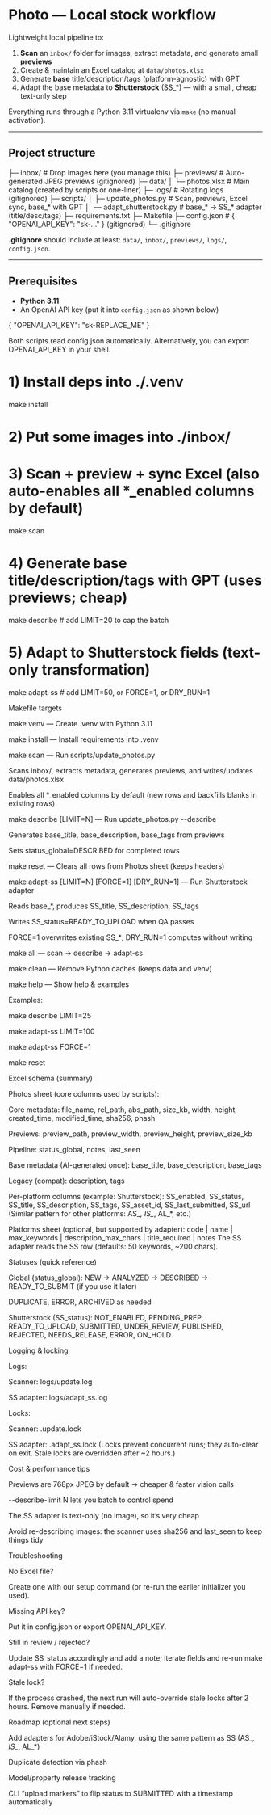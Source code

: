 # Photo — Local stock workflow

Lightweight local pipeline to:
1) **Scan** an `inbox/` folder for images, extract metadata, and generate small **previews**  
2) Create & maintain an Excel catalog at `data/photos.xlsx`  
3) Generate **base** title/description/tags (platform-agnostic) with GPT  
4) Adapt the base metadata to **Shutterstock** (SS_*) — with a small, cheap text-only step

Everything runs through a Python 3.11 virtualenv via `make` (no manual activation).

---

## Project structure

├─ inbox/ # Drop images here (you manage this)
├─ previews/ # Auto-generated JPEG previews (gitignored)
├─ data/
│ └─ photos.xlsx # Main catalog (created by scripts or one-liner)
├─ logs/ # Rotating logs (gitignored)
├─ scripts/
│ ├─ update_photos.py # Scan, previews, Excel sync, base_* with GPT
│ └─ adapt_shutterstock.py # base_* -> SS_* adapter (title/desc/tags)
├─ requirements.txt
├─ Makefile
├─ config.json # { "OPENAI_API_KEY": "sk-..." } (gitignored)
└─ .gitignore



**.gitignore** should include at least: `data/`, `inbox/`, `previews/`, `logs/`, `config.json`.

---

## Prerequisites

- **Python 3.11**
- An OpenAI API key (put it into `config.json` as shown below)

{
  "OPENAI_API_KEY": "sk-REPLACE_ME"
}


Both scripts read config.json automatically. Alternatively, you can export OPENAI_API_KEY in your shell.

# 1) Install deps into ./.venv
make install

# 2) Put some images into ./inbox/

# 3) Scan + preview + sync Excel (also auto-enables all *_enabled columns by default)
make scan

# 4) Generate base title/description/tags with GPT (uses previews; cheap)
make describe            # add LIMIT=20 to cap the batch

# 5) Adapt to Shutterstock fields (text-only transformation)
make adapt-ss            # add LIMIT=50, or FORCE=1, or DRY_RUN=1

Makefile targets

make venv — Create .venv with Python 3.11

make install — Install requirements into .venv

make scan — Run scripts/update_photos.py

Scans inbox/, extracts metadata, generates previews, and writes/updates data/photos.xlsx

Enables all *_enabled columns by default (new rows and backfills blanks in existing rows)

make describe [LIMIT=N] — Run update_photos.py --describe

Generates base_title, base_description, base_tags from previews

Sets status_global=DESCRIBED for completed rows

make reset — Clears all rows from Photos sheet (keeps headers)

make adapt-ss [LIMIT=N] [FORCE=1] [DRY_RUN=1] — Run Shutterstock adapter

Reads base_*, produces SS_title, SS_description, SS_tags

Writes SS_status=READY_TO_UPLOAD when QA passes

FORCE=1 overwrites existing SS_*; DRY_RUN=1 computes without writing

make all — scan → describe → adapt-ss

make clean — Remove Python caches (keeps data and venv)

make help — Show help & examples

Examples:

make describe LIMIT=25

make adapt-ss LIMIT=100

make adapt-ss FORCE=1

make reset

Excel schema (summary)

Photos sheet (core columns used by scripts):

Core metadata: file_name, rel_path, abs_path, size_kb, width, height, created_time, modified_time, sha256, phash

Previews: preview_path, preview_width, preview_height, preview_size_kb

Pipeline: status_global, notes, last_seen

Base metadata (AI-generated once): base_title, base_description, base_tags

Legacy (compat): description, tags

Per-platform columns (example: Shutterstock):
SS_enabled, SS_status, SS_title, SS_description, SS_tags, SS_asset_id, SS_last_submitted, SS_url
(Similar pattern for other platforms: AS_*, IS_*, AL_*, etc.)

Platforms sheet (optional, but supported by adapter):
code | name | max_keywords | description_max_chars | title_required | notes
The SS adapter reads the SS row (defaults: 50 keywords, ~200 chars).

Statuses (quick reference)

Global (status_global): NEW → ANALYZED → DESCRIBED → READY_TO_SUBMIT (if you use it later)

DUPLICATE, ERROR, ARCHIVED as needed

Shutterstock (SS_status):
NOT_ENABLED, PENDING_PREP, READY_TO_UPLOAD, SUBMITTED, UNDER_REVIEW, PUBLISHED, REJECTED, NEEDS_RELEASE, ERROR, ON_HOLD

Logging & locking

Logs:

Scanner: logs/update.log

SS adapter: logs/adapt_ss.log

Locks:

Scanner: .update.lock

SS adapter: .adapt_ss.lock
(Locks prevent concurrent runs; they auto-clear on exit. Stale locks are overridden after ~2 hours.)

Cost & performance tips

Previews are 768px JPEG by default → cheaper & faster vision calls

--describe-limit N lets you batch to control spend

The SS adapter is text-only (no image), so it’s very cheap

Avoid re-describing images: the scanner uses sha256 and last_seen to keep things tidy

Troubleshooting

No Excel file?

Create one with our setup command (or re-run the earlier initializer you used).

Missing API key?

Put it in config.json or export OPENAI_API_KEY.

Still in review / rejected?

Update SS_status accordingly and add a note; iterate fields and re-run make adapt-ss with FORCE=1 if needed.

Stale lock?

If the process crashed, the next run will auto-override stale locks after 2 hours. Remove manually if needed.

Roadmap (optional next steps)

Add adapters for Adobe/iStock/Alamy, using the same pattern as SS (AS_*, IS_*, AL_*)

Duplicate detection via phash

Model/property release tracking

CLI “upload markers” to flip status to SUBMITTED with a timestamp automatically


